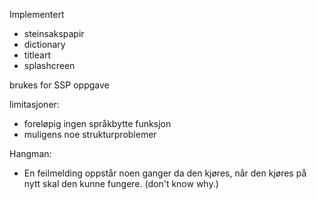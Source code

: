 Implementert
* steinsakspapir
* dictionary
* titleart
* splashcreen

brukes for SSP oppgave

limitasjoner:
- foreløpig ingen språkbytte funksjon
- muligens noe strukturproblemer

Hangman:
- En feilmelding oppstår noen ganger da den kjøres, når den kjøres på nytt skal den kunne fungere. (don't know why.)

